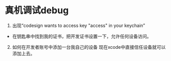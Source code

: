 # 真机调试debug
1. 出现“codesign wants to access key "access" in your keychain”
- 在钥匙串中找到我的证书，把开发证书设置一下，允许任何设备访问。

2. 如何在开发者账号中添加一台我自己的设备
现在xcode中直接信任设备就可以添加上去。